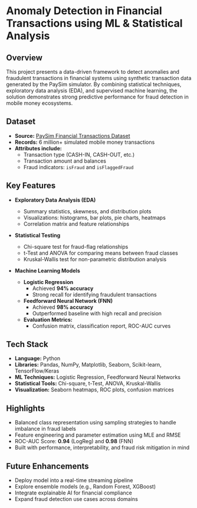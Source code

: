 # Anomaly Detection in Financial Transactions using ML & Statistical Analysis

## Overview

This project presents a data-driven framework to detect anomalies and fraudulent transactions in financial systems using synthetic transaction data generated by the PaySim simulator. By combining statistical techniques, exploratory data analysis (EDA), and supervised machine learning, the solution demonstrates strong predictive performance for fraud detection in mobile money ecosystems.

## Dataset

- **Source:** [PaySim Financial Transactions Dataset](https://www.kaggle.com/datasets/ealaxi/paysim1)
- **Records:** 6 million+ simulated mobile money transactions
- **Attributes include:**
  - Transaction type (CASH-IN, CASH-OUT, etc.)
  - Transaction amount and balances
  - Fraud indicators: `isFraud` and `isFlaggedFraud`

## Key Features

- **Exploratory Data Analysis (EDA)**
  - Summary statistics, skewness, and distribution plots
  - Visualizations: histograms, bar plots, pie charts, heatmaps
  - Correlation matrix and feature relationships

- **Statistical Testing**
  - Chi-square test for fraud-flag relationships
  - t-Test and ANOVA for comparing means between fraud classes
  - Kruskal-Wallis test for non-parametric distribution analysis

- **Machine Learning Models**
  - **Logistic Regression**
    - Achieved **94% accuracy**
    - Strong recall for identifying fraudulent transactions
  - **Feedforward Neural Network (FNN)**
    - Achieved **98% accuracy**
    - Outperformed baseline with high recall and precision
  - **Evaluation Metrics:**
    - Confusion matrix, classification report, ROC-AUC curves

## Tech Stack

- **Language:** Python
- **Libraries:** Pandas, NumPy, Matplotlib, Seaborn, Scikit-learn, TensorFlow/Keras
- **ML Techniques:** Logistic Regression, Feedforward Neural Networks
- **Statistical Tools:** Chi-square, t-Test, ANOVA, Kruskal-Wallis
- **Visualization:** Seaborn heatmaps, ROC plots, confusion matrices

## Highlights

- Balanced class representation using sampling strategies to handle imbalance in fraud labels
- Feature engineering and parameter estimation using MLE and RMSE
- ROC-AUC Score: **0.94** (LogReg) and **0.98** (FNN)
- Built with performance, interpretability, and fraud risk mitigation in mind

## Future Enhancements

- Deploy model into a real-time streaming pipeline
- Explore ensemble models (e.g., Random Forest, XGBoost)
- Integrate explainable AI for financial compliance
- Expand fraud detection use cases across domains
